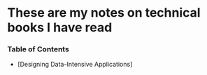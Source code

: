 # These are my notes on technical books I have read

### Table of Contents
- [Designing Data-Intensive Applications]
